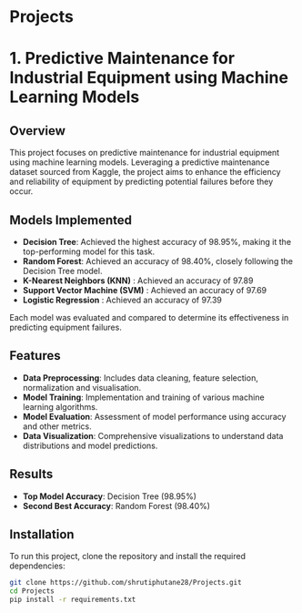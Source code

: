 # Projects

# 1. Predictive Maintenance for Industrial Equipment using Machine Learning Models

## Overview

This project focuses on predictive maintenance for industrial equipment using machine learning models. Leveraging a predictive maintenance dataset sourced from Kaggle, the project aims to enhance the efficiency and reliability of equipment by predicting potential failures before they occur.

## Models Implemented

- **Decision Tree**: Achieved the highest accuracy of 98.95%, making it the top-performing model for this task.
- **Random Forest**: Achieved an accuracy of 98.40%, closely following the Decision Tree model.
- **K-Nearest Neighbors (KNN)** : Achieved an accuracy of 97.89
- **Support Vector Machine (SVM)** : Achieved an accuracy of 97.69
- **Logistic Regression** : Achieved an accuracy of 97.39

Each model was evaluated and compared to determine its effectiveness in predicting equipment failures.

## Features

- **Data Preprocessing**: Includes data cleaning, feature selection, normalization and visualisation.
- **Model Training**: Implementation and training of various machine learning algorithms.
- **Model Evaluation**: Assessment of model performance using accuracy and other metrics.
- **Data Visualization**: Comprehensive visualizations to understand data distributions and model predictions.
  
## Results

- **Top Model Accuracy**: Decision Tree (98.95%)
- **Second Best Accuracy**: Random Forest (98.40%)

## Installation

To run this project, clone the repository and install the required dependencies:

```bash
git clone https://github.com/shrutiphutane28/Projects.git
cd Projects
pip install -r requirements.txt
